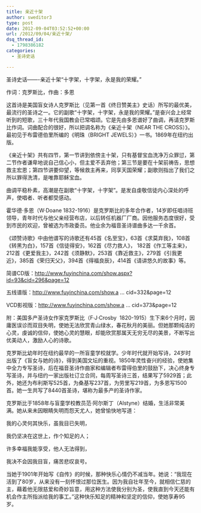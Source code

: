 ```yaml
---
title: 亲近十架
author: sweditor3
type: post
date: 2012-09-04T03:52:52+00:00
url: /2012/09/04/亲近十架/
dsq_thread_id:
  - 1798386182
categories:
  - 圣诗史话

---
```

圣诗史话&#8212;&#8212;-亲近十架“十字架，十字架，永是我的荣耀。”

作词：克罗斯比，作曲：多恩

这首诗是美国盲女诗人克罗斯比（见第一首《终日赞美主》史话）所写的最优美，最流行的圣诗之一。它的副歌“十字架，十字架，永是我的荣耀。”是奋兴会上经常听到的短歌，三十年代我国教会已常唱颂。它是先由多恩谱好了曲调，再请克罗斯比作词。词曲配合的很好，所以把调名称为《亲近十架（NEAR THE CROSS）》。最初见于布雷德伯里所编的《明珠（BRIGHT JEWELS）》一书。1869年在纽约出版。

《亲近十架》共有四节，第一节讲到依傍主十架，只有基督宝血洗净万众罪愆，第二节作者谦卑地说自己信心小，但主爱不丢弃他；第三节是要在十架前祷告，思想救主宏恩；第四节讲要仰望，等候救主再来，同享天国荣耀；副歌则指出了我们之所以罪得洗清，是唯靠耶稣宝血。

曲调平稳朴素，高潮是在副歌“十字架，十字架”。是发自虔敬信徒内心深处的呼声，使唱者、听者都受感动。

霍华德·多恩（W·Doane 1832-1916）是克罗斯比的多年合作者，14岁即任唱诗班领导，青年时代与他父亲经营布店，以后转任机器厂厂商。因他服务态度很好，受到市民的欢迎，曾被选为市政委员。他业余为福音圣诗谱曲多达一千余首。

《颂赞诗歌》中由他谱写的诗歌还有45首《名至宝》，63首《求莫弃我》，108首《转黑为白》，157首《信徒得安》，162首《尽力救人》， 182首《作工等主来》，212首《更爱我主》，242首《须静默》，253首《靠近救主》，279首《引我更近》，385首《荣归天父》，394首《得福良辰》，414首《请讲悠久的故事》等。

简谱CD版：<http://www.fuyinchina.com/show.aspx?id=93&cid=296&page=12>
  
五线谱版：<http://www.fuyinchina.com/show.a> &#8230; cid=332&page=12
  
VCD影视版：<http://www.fuyinchina.com/show.a> &#8230; cid=373&page=12

附：美国多产圣诗女作家克罗斯比（F·J·Crosby  1820-1915）生下来6个月时，因庸医误诊而双目失明，使她无法欣赏青山绿水，春花秋月的美丽。但她那颗纯洁的心灵，虔诚的信仰，使她心灵的慧眼，却能欣赏那属天无穷无尽的美景，不断写出优美动人，激励人心的诗歌。

克罗斯比幼年时在纽约最早的一所盲童学校就学。少年时代就开始写诗，24岁时出版了《盲女与她的诗》，得到美国文坛的重视。1850年灵性奋兴的经验，使她集中全力专写圣诗，后在福音圣诗作曲家和编辑者布雷得伯里的鼓励下，决心终身专写圣诗，并与纽约一家出版社订立合同，每周写圣诗三首，结果写了5929首；此外，她还为布利斯写525首，为桑基写237首，为劳里写219首，为多恩写1500首。她一生共写了8440首圣诗，堪称为最多产的圣诗作家。

克罗斯比于1858年与盲童学校教员范·阿尔斯丁（Alstyne）结婚，生活非常美满。她从来未因眼睛失明而怨天尤人，她曾愉快地写道：
  
我的心灵何其快乐，虽我目已失明，
  
我仍坚决在这世上，作个知足的人；
  
许多幸福我能享受，他人无法得到，
  
我决不会因我目盲，痛苦悲叹哀号。

当她于1901年开始写《自传》的时候，那种快乐心情仍不减当年。她说：“我现在活到了80岁，从来没有一刻怀恨过那位医生。因为我自壮年至今，就相信仁慈的主，藉着他无限慈爱和奇妙旨意，用这种方法使我分别为圣，使我直到今天还能有机会作主所指派给我的事工。”这种快乐知足的精神和坚定的信仰，使她享寿95岁。